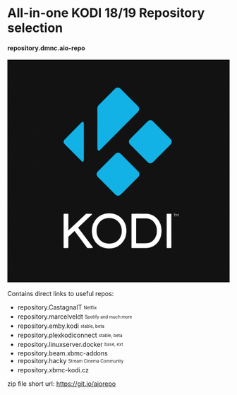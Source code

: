 # All-in-one KODI 18/19 Repository selection
#### repository.dmnc.aio-repo

![](icon.png)

Contains direct links to useful repos:
* repository.CastagnaIT <sub><sup>Netflix</sup></sub>
* repository.marcelveldt <sub><sup>Spotify and much more</sup></sub>
* repository.emby.kodi <sub><sup>stable, beta</sup></sub>
* repository.plexkodiconnect <sub><sup>stable, beta</sup></sub>
* repository.linuxserver.docker <sub><sup>base, ext</sup></sub>
* repository.beam.xbmc-addons
* repository.hacky <sub><sup>Stream Cinema Community</sup></sub>
* repository.xbmc-kodi.cz

zip file short url: https://git.io/aiorepo
